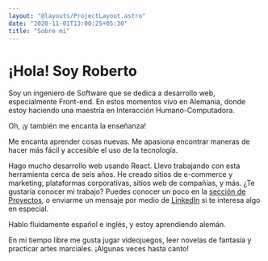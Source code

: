 ```yaml
---
layout: "@layouts/ProjectLayout.astro"
date: "2020-11-01T13:00:25+05:30"
title: "Sobre mí"
---
```


# ¡Hola! Soy Roberto 

Soy un ingeniero de Software que se dedica a desarrollo web, especialmente Front-end. En estos momentos vivo en Alemania, donde estoy haciendo una maestría en Interacción Humano-Computadora.

Oh, ¡y también me encanta la enseñanza!

Me encanta aprender cosas nuevas. Me apasiona encontrar maneras de hacer más fácil y accesible el uso de la tecnología.

Hago mucho desarrollo web usando React. Llevo trabajando con esta herramienta cerca de seis años. He creado sitios de e-commerce y marketing, plataformas corporativas, sitios web de compañías, y más. ¿Te gustaría conocer mi trabajo? Puedes conocer un poco en la [sección de Proyectos](/es/projects), o enviarme un mensaje por medio de [LinkedIn](https://linkedin.com/in/robruizr) si te interesa algo en especial.

Hablo fluidamente español e inglés, y estoy aprendiendo alemán.

En mi tiempo libre me gusta jugar videojuegos, leer novelas de fantasía y practicar artes marciales. ¡Algunas veces hasta canto!

